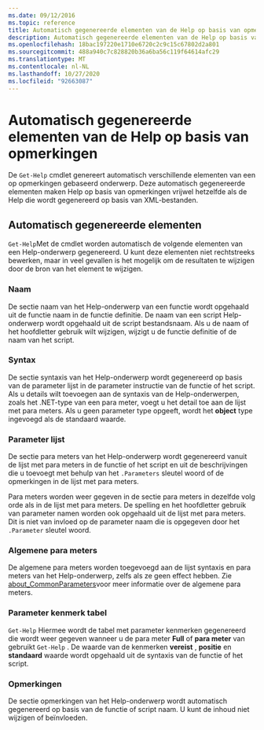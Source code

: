 ```yaml
---
ms.date: 09/12/2016
ms.topic: reference
title: Automatisch gegenereerde elementen van de Help op basis van opmerkingen
description: Automatisch gegenereerde elementen van de Help op basis van opmerkingen
ms.openlocfilehash: 18bac197220e1710e6720c2c9c15c67802d2a801
ms.sourcegitcommit: 488a940c7c828820b36a6ba56c119f64614afc29
ms.translationtype: MT
ms.contentlocale: nl-NL
ms.lasthandoff: 10/27/2020
ms.locfileid: "92663087"
---
```

# <a name="autogenerated-elements-of-comment-based-help"></a>Automatisch gegenereerde elementen van de Help op basis van opmerkingen

De `Get-Help` cmdlet genereert automatisch verschillende elementen van een op opmerkingen gebaseerd onderwerp. Deze automatisch gegenereerde elementen maken Help op basis van opmerkingen vrijwel hetzelfde als de Help die wordt gegenereerd op basis van XML-bestanden.

## <a name="autogenerated-elements"></a>Automatisch gegenereerde elementen

`Get-Help`Met de cmdlet worden automatisch de volgende elementen van een Help-onderwerp gegenereerd. U kunt deze elementen niet rechtstreeks bewerken, maar in veel gevallen is het mogelijk om de resultaten te wijzigen door de bron van het element te wijzigen.

### <a name="name"></a>Naam

De sectie naam van het Help-onderwerp van een functie wordt opgehaald uit de functie naam in de functie definitie. De naam van een script Help-onderwerp wordt opgehaald uit de script bestandsnaam. Als u de naam of het hoofdletter gebruik wilt wijzigen, wijzigt u de functie definitie of de naam van het script.

### <a name="syntax"></a>Syntax

De sectie syntaxis van het Help-onderwerp wordt gegenereerd op basis van de parameter lijst in de parameter instructie van de functie of het script. Als u details wilt toevoegen aan de syntaxis van de Help-onderwerpen, zoals het .NET-type van een para meter, voegt u het detail toe aan de lijst met para meters. Als u geen parameter type opgeeft, wordt het **object** type ingevoegd als de standaard waarde.

### <a name="parameter-list"></a>Parameter lijst

De sectie para meters van het Help-onderwerp wordt gegenereerd vanuit de lijst met para meters in de functie of het script en uit de beschrijvingen die u toevoegt met behulp van het `.Parameters` sleutel woord of de opmerkingen in de lijst met para meters.

Para meters worden weer gegeven in de sectie para meters in dezelfde volg orde als in de lijst met para meters. De spelling en het hoofdletter gebruik van parameter namen worden ook opgehaald uit de lijst met para meters. Dit is niet van invloed op de parameter naam die is opgegeven door het `.Parameter` sleutel woord.

### <a name="common-parameters"></a>Algemene para meters

De algemene para meters worden toegevoegd aan de lijst syntaxis en para meters van het Help-onderwerp, zelfs als ze geen effect hebben. Zie [about_CommonParameters](/powershell/module/microsoft.powershell.core/about/about_commonparameters)voor meer informatie over de algemene para meters.

### <a name="parameter-attribute-table"></a>Parameter kenmerk tabel

`Get-Help` Hiermee wordt de tabel met parameter kenmerken gegenereerd die wordt weer gegeven wanneer u de para meter **Full** of **para meter** van gebruikt `Get-Help` . De waarde van de kenmerken **vereist** , **positie** en **standaard** waarde wordt opgehaald uit de syntaxis van de functie of het script.

### <a name="remarks"></a>Opmerkingen

De sectie opmerkingen van het Help-onderwerp wordt automatisch gegenereerd op basis van de functie of script naam.
U kunt de inhoud niet wijzigen of beïnvloeden.
